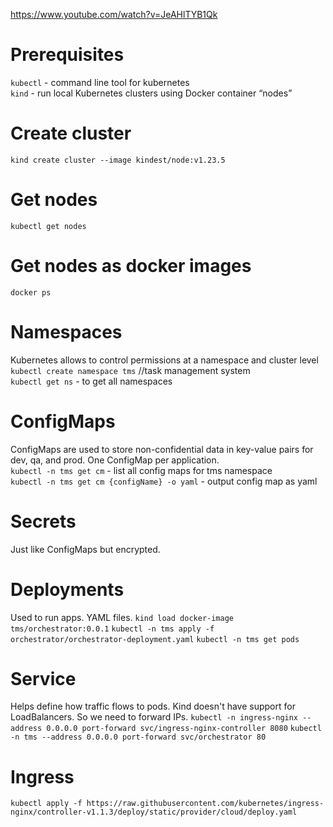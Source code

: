 https://www.youtube.com/watch?v=JeAHlTYB1Qk

# Prerequisites
`kubectl` - command line tool for kubernetes\
`kind` - run local Kubernetes clusters using Docker container “nodes”

# Create cluster
`kind create cluster --image kindest/node:v1.23.5`

# Get nodes
`kubectl get nodes`

# Get nodes as docker images
`docker ps`

# Namespaces
Kubernetes allows to control permissions at a namespace and cluster level \
`kubectl create namespace tms` //task management system \
`kubectl get ns` - to get all namespaces

# ConfigMaps
ConfigMaps are used to store non-confidential data in key-value pairs for dev, qa, and prod.
One ConfigMap per application. \
`kubectl -n tms get cm` - list all config maps for tms namespace \
`kubectl -n tms get cm {configName} -o yaml` - output config map as yaml

# Secrets
Just like ConfigMaps but encrypted.

# Deployments
Used to run apps. YAML files.
`kind load docker-image tms/orchestrator:0.0.1`
`kubectl -n tms apply -f orchestrator/orchestrator-deployment.yaml`
`kubectl -n tms get pods`

# Service
Helps define how traffic flows to pods.
Kind doesn't have support for LoadBalancers. So we need to forward IPs.
`kubectl -n ingress-nginx --address 0.0.0.0 port-forward svc/ingress-nginx-controller 8080`
`kubectl -n tms --address 0.0.0.0 port-forward svc/orchestrator 80 `

# Ingress
`kubectl apply -f https://raw.githubusercontent.com/kubernetes/ingress-nginx/controller-v1.1.3/deploy/static/provider/cloud/deploy.yaml`



